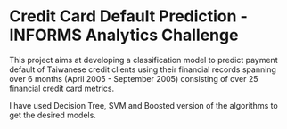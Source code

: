 # Credit Card Default Prediction - INFORMS Analytics Challenge
This project aims at developing a classification model to predict payment default of Taiwanese credit clients using their financial records spanning over 6 months (April 2005 - September 2005) consisting of over 25 financial credit card metrics.

I have used Decision Tree, SVM and Boosted version of the algorithms to get the desired models.

